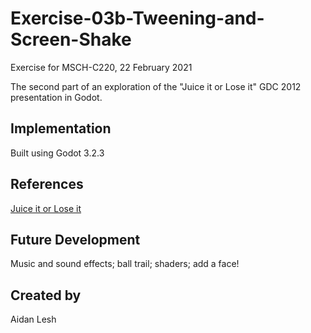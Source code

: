 # Exercise-03b-Tweening-and-Screen-Shake
Exercise for MSCH-C220, 22 February 2021

The second part of an exploration of the "Juice it or Lose it" GDC 2012 presentation in Godot.

## Implementation
Built using Godot 3.2.3

## References
[Juice it or Lose it](https://www.youtube.com/watch?v=Fy0aCDmgnxg)

## Future Development
Music and sound effects; ball trail; shaders; add a face!

## Created by 
Aidan Lesh
